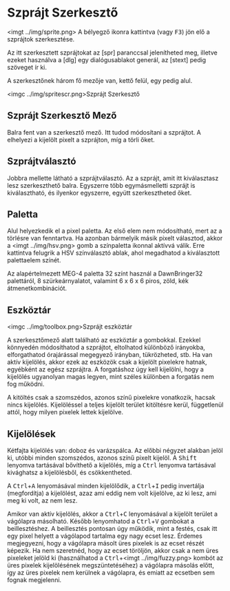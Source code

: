 Szprájt Szerkesztő
==================

<imgt ../img/sprite.png> A bélyegző ikonra kattintva (vagy <kbd>F3</kbd>) jön elő a szprájtok szerkesztése.

Az itt szerkesztett szprájtokat az [spr] paranccsal jelenítheted meg, illetve ezeket használva a [dlg] egy dialógusablakot
generál, az [stext] pedig szöveget ír ki.

A szerkesztőnek három fő mezője van, kettő felül, egy pedig alul.

<imgc ../img/spritescr.png><fig>Szprájt Szerkesztő</fig>

<h2 spr_edit>Szprájt Szerkesztő Mező</h2>

Balra fent van a szerkesztő mező. Itt tudod módosítani a szprájtot. A <mbl> elhelyezi a kijelölt pixelt a szprájton, míg
a <mbr> törli őket.

<h2 spr_sprs>Szprájtválasztó</h2>

Jobbra mellette látható a szprájtválasztó. Az a szprájt, amit itt kiválasztasz lesz szerkeszthető balra. Egyszerre több
egymásmelletti szprájt is kiválasztható, és ilyenkor egyszerre, együtt szerkesztheted őket.

<h2 spr_pal>Paletta</h2>

Alul helyezkedik el a pixel paletta. Az első elem nem módosítható, mert az a törlésre van fenntartva. Ha azonban bármelyik másik
pixelt választod, akkor a <imgt ../img/hsv.png> gomb a színpaletta ikonnal aktívvá válik. Erre kattintva felugrik a HSV
színválasztó ablak, ahol megadhatod a kiválasztott palettaelem színét.

Az alapértelmezett MEG-4 paletta 32 színt használ a DawnBringer32 palettáról, 8 szürkeárnyalatot, valamint 6 x 6 x 6 piros,
zöld, kék átmenetkombinációt.

<h2 spr_tools>Eszköztár</h2>

<imgc ../img/toolbox.png><fig>Szprájt eszköztár</fig>

A szerkesztőmező alatt található az eszköztár a gombokkal. Ezekkel könnyedén módosíthatod a szprájtot, eltolhatod különböző
irányokba, elforgathatod órajárással megegyező irányban, tükrözheted, stb. Ha van aktív kijelölés, akkor ezek az eszközök csak
a kijelölt pixelekre hatnak, egyébként az egész szprájtra. A forgatáshoz úgy kell kijelölni, hogy a kijelölés ugyanolyan magas
legyen, mint széles különben a forgatás nem fog működni.

A kitöltés csak a szomszédos, azonos színű pixelekre vonatkozik, hacsak nincs kijelölés. Kijelöléssel a teljes kijelölt terület
kitöltésre kerül, függetlenül attól, hogy milyen pixelek lettek kijelölve.

<h2 spr_sel>Kijelölések</h2>

Kétfajta kijelölés van: doboz és varázspálca. Az előbbi négyzet alakban jelöl ki, utóbbi minden szomszédos, azonos színű pixelt
kijelöl. A <kbd>Shift</kbd> lenyomva tartásával bővíthető a kijelölés, míg a <kbd>Ctrl</kbd> lenyomva tartásával kivághatsz a
kijelölésből, és csökkentheted.

A <kbd>Ctrl</kbd>+<kbd>A</kbd> lenyomásával minden kijelölődik, a <kbd>Ctrl</kbd>+<kbd>I</kbd> pedig invertálja (megfordítja)
a kijelölést, azaz ami eddig nem volt kijelölve, az ki lesz, ami meg ki volt, az nem lesz.

Amikor van aktív kijelölés, akkor a <kbd>Ctrl</kbd>+<kbd>C</kbd> lenyomásával a kijelölt terület a vágólapra másolható. Később
lenyomhatod a <kbd>Ctrl</kbd>+<kbd>V</kbd> gombokat a beillesztéshez. A beillesztés pontosan úgy működik, mint a festés, csak
itt egy pixel helyett a vágólapod tartalma egy nagy ecset lesz. Érdemes megjegyezni, hogy a vágólapra másolt üres pixelek is az
ecset részét képezik. Ha nem szeretnéd, hogy az ecset töröljön, akkor csak a nem üres pixeleket jelöld ki (használhatod a
<kbd>Ctrl</kbd>+<imgt ../img/fuzzy.png> kombót az üres pixelek kijelölésének megszüntetéséhez) a vágólapra másolás előtt, így az
üres pixelek nem kerülnek a vágólapra, és emiatt az ecsetben sem fognak megjelenni.
